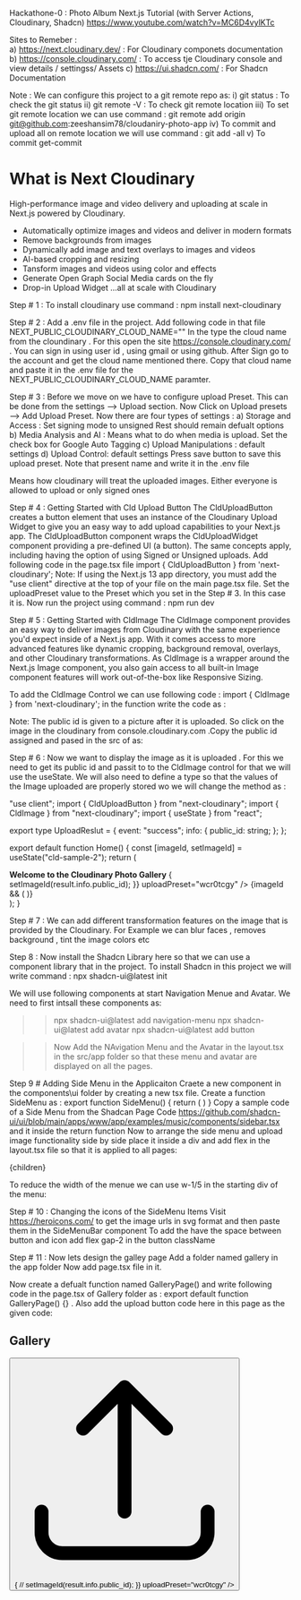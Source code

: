 Hackathone-0 : Photo Album Next.js Tutorial (with Server Actions, Cloudinary, Shadcn)
https://www.youtube.com/watch?v=MC6D4vylKTc

Sites to Remeber :  
a) https://next.cloudinary.dev/ : For Cloudinary componets documentation
b) https://console.cloudinary.com/ : To access tje Cloudinary console and view details / settingss/ Assets
c) https://ui.shadcn.com/ : For Shadcn Documentation

Note : We can configure this project to a git remote repo as:
i) git status : To check the git status
ii) git remote -V : To check git remote location
iii) To set git remote location we can use command :
git remote add origin git@github.com:zeeshansim78/cloudaniry-photo-app
iv) To commit and upload all on remote location we will use command :
git add -all
v) To commit get-commit

# What is Next Cloudinary

High-performance image and video delivery and uploading at scale in Next.js powered by Cloudinary.

- Automatically optimize images and videos and deliver in modern formats
- Remove backgrounds from images
- Dynamically add image and text overlays to images and videos
- AI-based cropping and resizing
- Tansform images and videos using color and effects
- Generate Open Graph Social Media cards on the fly
- Drop-in Upload Widget
  ...all at scale with Cloudinary

Step # 1 : To install cloudinary use command : npm install next-cloudinary

Step # 2 : Add a .env file in the project. Add following code in that file
NEXT_PUBLIC_CLOUDINARY_CLOUD_NAME="<Your Cloud Name>"
In the <Your Cloud Name> type the cloud name from the cloundinary .
For this open the site https://console.cloudinary.com/ . You can sign in using user id , using gmail or using github. After Sign go to the account and get the cloud name mentioned there. Copy that cloud name and paste it in the .env file for the NEXT_PUBLIC_CLOUDINARY_CLOUD_NAME paramter.

Step # 3 : Before we move on we have to configure upload Preset. This can be done from the settings --> Upload section. Now Click on Upload presets --> Add Upload Preset.
Now there are four types of settings :
a) Storage and Access : Set signing mode to unsigned Rest should remain defualt options
b) Media Analysis and AI : Means what to do when media is upload. Set the check box for Google Auto Tagging
c) Upload Manipulations : default settings
d) Upload Control: default settings
Press save button to save this upload preset. Note that present name and write it in the .env file

Means how cloudinary will treat the uploaded images. Either everyone is allowed to upload or only signed ones

Step # 4 : Getting Started with Cld Upload Button
The CldUploadButton creates a button element that uses an instance of the Cloudinary Upload Widget to give you an easy way to add upload capabilities to your Next.js app. The CldUploadButton component wraps the CldUploadWidget component providing a pre-defined UI (a button). The same concepts apply, including having the option of using Signed or Unsigned uploads.
Add following code in the page.tsx file
import { CldUploadButton } from 'next-cloudinary';
<CldUploadButton uploadPreset="<Upload Preset>" />
Note: If using the Next.js 13 app directory, you must add the "use client" directive at the top of your file on the main page.tsx file. Set the uploadPreset value to the Preset which you set in the Step # 3. In this case it is.
Now run the project using command : npm run dev

Step # 5 : Getting Started with CldImage
The CldImage component provides an easy way to deliver images from Cloudinary with the same experience you'd expect inside of a Next.js app. With it comes access to more advanced features like dynamic cropping, background removal, overlays, and other Cloudinary transformations.
As CldImage is a wrapper around the Next.js Image component, you also gain access to all built-in Image component features will work out-of-the-box like Responsive Sizing.

To add the CldImage Control we can use following code :
import { CldImage } from 'next-cloudinary';
in the function write the code as :
<CldImage
        width="960"
        height="600"
        src="<public id>"
        sizes="100vw"
        alt="cld-sample-4 Description of my image"
      />

Note: The public id is given to a picture after it is uploaded. So click on the image in the cloudinary from console.cloudinary.com .Copy the public id assigned and pased in the src of <CldImage> as:
<CldImage
        width="960"
        height="600"
        src="cld-sample-4"
        sizes="100vw"
        alt="cld-sample-4 Description of my image"
      />

Step # 6 : Now we want to display the image as it is uploaded . For this we need to get its public id and passit to to the CldImage control for that we will use the useState. We will also need to define a type so that the values of the Image uploaded are properly stored wo we will change the method as :

"use client";
import { CldUploadButton } from "next-cloudinary";
import { CldImage } from "next-cloudinary";
import { useState } from "react";

export type UploadReslut = {
event: "success";
info: {
public_id: string;
};
};

export default function Home() {
const [imageId, setImageId] = useState("cld-sample-2");
return (

<main className="flex min-h-screen flex-col items-center justify-between p-24">
<b>Welcome to the Cloudinary Photo Gallery</b>
<CldUploadButton
onUpload={(result: UploadReslut) => {
setImageId(result.info.public_id);
}}
uploadPreset="wcr0tcgy"
/>
{imageId && (
<CldImage
          width="400"
          height="300"
          src={imageId}
          sizes="100vw"
          alt="Description of my image"
        />
)}
</main>
);
}

Step # 7 : We can add different transformation features on the image that is provided by the Cloudinary. For Example
we can blur faces , removes background , tint the image colors etc
<CldImage
  width="1200"
  height="1200"
  src="<Public ID>"
  crop="thumb"
  removeBackground
  blurFaces="true"
  tint="70:blue:green:purple"
  underlay="<Public ID>"
  sizes="100vw"
  alt="Description of my image"
/>

Step 8 : Now install the Shadcn Library here so that we can use a component library that in the project. To install Shadcn in this project we will write command : npx shadcn-ui@latest init

We will use following components at start Navigation Menue and Avatar. We need to first intsall these components as:

> > npx shadcn-ui@latest add navigation-menu
> > npx shadcn-ui@latest add avatar
> > npx shadcn-ui@latest add button

> > Now Add the NAvigation Menu and the Avatar in the layout.tsx in the src/app folder so that these menu and avatar are displayed on all the pages.

Step 9 # Adding Side Menu in the Applicaiton
Craete a new component in the components\ui folder by creating a new tsx file.
Create a function SideMenu as :
export function SideMenu() {
  return (
  )
}
Copy a sample code of a Side Menu from the Shadcan Page Code
https://github.com/shadcn-ui/ui/blob/main/apps/www/app/examples/music/components/sidebar.tsx
and it inside the return function
Now to arrange the side menu and upload image functionality side by side place it inside a div and add flex in the layout.tsx file so that it is applied to all pages:

 <div className="flex">
      <SideMenu></SideMenu>
      <div>{children}</div>
  </div>

To reduce the width of the menue we can use w-1/5 in the starting div of the menu:<div className="pb-12 w-1/5">

Step # 10 : Changing the icons of the SideMenu Items
Visit https://heroicons.com/ to get the image urls in svg format and then paste them in the SideMenuBar component
To add the have the space between button and icon add  flex gap-2 in the button className

Step # 11 : Now lets design the galley page
Add a folder named gallery in the app folder
Now add page.tsx file in it.

Now create a defualt function named GalleryPage() and write following code in the page.tsx of Gallery folder as :
export default function GalleryPage() {}  . Also add the upload button code here in this page as the given code:
<section>
    <div className="flex justify-between">
        <h1 className="text-2xl font-bold">Gallery</h1>
        <Button asChild>
            <div className="flex gap-ss2">
                <svg xmlns="http://www.w3.org/2000/svg" fill="none" viewBox="0 0 24 24" stroke-width="1.5" stroke="currentColor" class="w-6 h-6">
                <path stroke-linecap="round" stroke-linejoin="round" d="M3 16.5v2.25A2.25 2.25 0 005.25 21h13.5A2.25 2.25 0 0021 18.75V16.5m-13.5-9L12 3m0 0l4.5 4.5M12 3v13.5" />
                </svg>
                <CldUploadButton
                    onUpload={(result: UploadReslut) => {
                // setImageId(result.info.public_id);
                    }}
                    uploadPreset="wcr0tcgy"   />
            </div>
        </Button>
    </div> 
</section>
